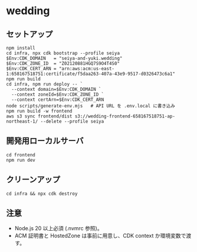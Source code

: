 # wedding

## セットアップ
```
npm install
cd infra, npx cdk bootstrap --profile seiya
$Env:CDK_DOMAIN   = "seiya-and-yuki.wedding"
$Env:CDK_ZONE_ID  = "Z02120881HGQ7S9O4T4S0"
$Env:CDK_CERT_ARN = "arn:aws:acm:us-east-1:658167518751:certificate/f5daa263-407a-43e9-9517-d0326473c6a1"
npm run build
cd infra, npm run deploy -- `
  --context domain=$Env:CDK_DOMAIN `
  --context zoneId=$Env:CDK_ZONE_ID `
  --context certArn=$Env:CDK_CERT_ARN
node scripts/generate-env.mjs   # API URL を .env.local に書き込み
npm run build -w frontend
aws s3 sync frontend/dist s3://wedding-frontend-658167518751-ap-northeast-1/ --delete --profile seiya
```

## 開発用ローカルサーバ
```
cd frontend
npm run dev
```

## クリーンアップ
```
cd infra && npx cdk destroy
```

## 注意
- Node.js 20 以上必須 (.nvmrc 参照)。
- ACM 証明書と HostedZone は事前に用意し、CDK context か環境変数で渡す。

